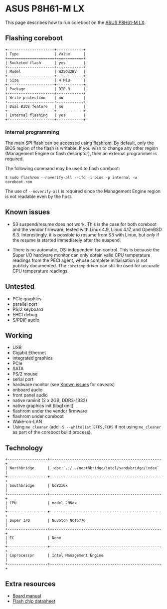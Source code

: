 # ASUS P8H61-M LX

This page describes how to run coreboot on the [ASUS P8H61-M LX].

## Flashing coreboot

```{eval-rst}
+---------------------+------------+
| Type                | Value      |
+=====================+============+
| Socketed flash      | yes        |
+---------------------+------------+
| Model               | W25Q32BV   |
+---------------------+------------+
| Size                | 4 MiB      |
+---------------------+------------+
| Package             | DIP-8      |
+---------------------+------------+
| Write protection    | no         |
+---------------------+------------+
| Dual BIOS feature   | no         |
+---------------------+------------+
| Internal flashing   | yes        |
+---------------------+------------+
```

### Internal programming

The main SPI flash can be accessed using [flashrom]. By default, only
the BIOS region of the flash is writable. If you wish to change any
other region (Management Engine or flash descriptor), then an external
programmer is required.

The following command may be used to flash coreboot:

```
$ sudo flashrom --noverify-all --ifd -i bios -p internal -w coreboot.rom
```

The use of `--noverify-all` is required since the Management Engine
region is not readable even by the host.

## Known issues

- S3 suspend/resume does not work. This is the case for both coreboot
  and the vendor firmware, tested with Linux 4.9, Linux 4.17, and
  OpenBSD 6.3. Interestingly, it is possible to resume from S3 with
  Linux, but _only_ if the resume is started immediately after the
  suspend.

- There is no automatic, OS-independent fan control. This is because
  the Super I/O hardware monitor can only obtain valid CPU temperature
  readings from the PECI agent, whose complete initialisation is not
  publicly documented. The `coretemp` driver can still be used for
  accurate CPU temperature readings.

## Untested

- PCIe graphics
- parallel port
- PS/2 keyboard
- EHCI debug
- S/PDIF audio

## Working

- USB
- Gigabit Ethernet
- integrated graphics
- PCIe
- SATA
- PS/2 mouse
- serial port
- hardware monitor (see [Known issues](#known-issues) for caveats)
- onboard audio
- front panel audio
- native raminit (2 x 2GB, DDR3-1333)
- native graphics init (libgfxinit)
- flashrom under the vendor firmware
- flashrom under coreboot
- Wake-on-LAN
- Using `me_cleaner` (add `-S --whitelist EFFS,FCRS` if not using
  `me_cleaner` as part of the coreboot build process).

## Technology

```{eval-rst}
+------------------+--------------------------------------------------+
| Northbridge      | :doc:`../../northbridge/intel/sandybridge/index` |
+------------------+--------------------------------------------------+
| Southbridge      | bd82x6x                                          |
+------------------+--------------------------------------------------+
| CPU              | model_206ax                                      |
+------------------+--------------------------------------------------+
| Super I/O        | Nuvoton NCT6776                                  |
+------------------+--------------------------------------------------+
| EC               | None                                             |
+------------------+--------------------------------------------------+
| Coprocessor      | Intel Management Engine                          |
+------------------+--------------------------------------------------+
```

## Extra resources

- [Board manual]
- [Flash chip datasheet][W25Q32BV]

[ASUS P8H61-M LX]: https://www.asus.com/Motherboards/P8H61M_LX/
[W25Q32BV]: https://web.archive.org/web/20211002141814/https://www.winbond.com/resource-files/w25q32bv_revi_100413_wo_automotive.pdf
[flashrom]: https://flashrom.org/Flashrom
[Board manual]: http://dlcdnet.asus.com/pub/ASUS/mb/LGA1155/P8H61_M_LX/E6803_P8H61-M_LX.zip
